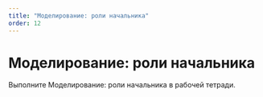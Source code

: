 ```yaml
---
title: "Моделирование: роли начальника"
order: 12
---
```


# Моделирование: роли начальника

Выполните Моделирование: роли начальника в рабочей тетради.
